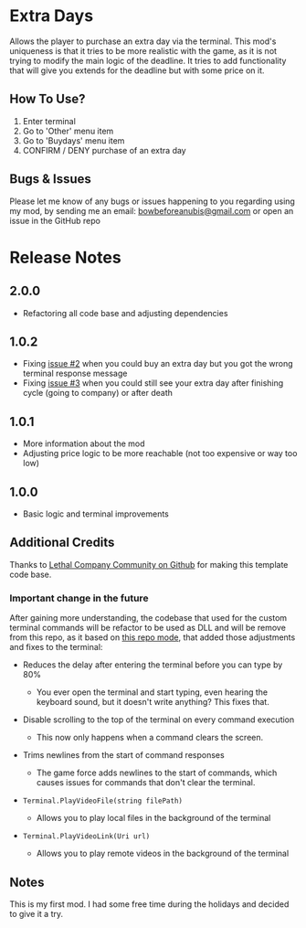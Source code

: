 # Extra Days
Allows the player to purchase an extra day via the terminal. This mod's uniqueness is that it tries to be more realistic with the game, as it is not trying to modify the main logic of the deadline. It tries to add functionality that will give you extends for the deadline but with some price on it.

## How To Use?
1. Enter terminal
2. Go to 'Other' menu item
3. Go to 'Buydays' menu item
4. CONFIRM / DENY purchase of an extra day

## Bugs & Issues
Please let me know of any bugs or issues happening to you regarding using my mod, by sending me an email: bowbeforeanubis@gmail.com or open an issue in the GitHub repo

# Release Notes
## 2.0.0
- Refactoring all code base and adjusting dependencies

## 1.0.2
- Fixing [issue #2](https://github.com/ustaalon/LethalCompany.ExtraDays/issues/2) when you could buy an extra day but you got the wrong terminal response message
- Fixing [issue #3](https://github.com/ustaalon/LethalCompany.ExtraDays/issues/3) when you could still see your extra day after finishing cycle (going to company) or after death

## 1.0.1
- More information about the mod
- Adjusting price logic to be more reachable (not too expensive or way too low)

## 1.0.0
- Basic logic and terminal improvements

## Additional Credits
Thanks to [Lethal Company Community on Github](https://github.com/LethalCompany) for making this template code base. 

### Important change in the future
After gaining more understanding, the codebase that used for the custom terminal commands will be refactor to be used as DLL and will be remove from this repo, as it based on [this repo mode](https://github.com/LethalCompany/LethalAPI.TerminalCommands),
that added those adjustments and fixes to the terminal: 
* Reduces the delay after entering the terminal before you can type by 80%
  *  You ever open the terminal and start typing, even hearing the keyboard sound, but it doesn't write anything? This fixes that.

* Disable scrolling to the top of the terminal on every command execution
  *  This now only happens when a command clears the screen.
    
* Trims newlines from the start of command responses
  *  The game force adds newlines to the start of commands, which causes issues for commands that don't clear the terminal. 

* `Terminal.PlayVideoFile(string filePath)`
  * Allows you to play local files in the background of the terminal
    
* `Terminal.PlayVideoLink(Uri url)`
  * Allows you to play remote videos in the background of the terminal

## Notes
This is my first mod. I had some free time during the holidays and decided to give it a try.